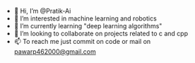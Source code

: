 - 👋 Hi, I’m @Pratik-Ai
- 👀 I’m interested in machine learning and robotics 
- 🌱 I’m currently learning "deep learning algorithms"
- 💞️ I’m looking to collaborate on projects related to c and cpp
- 📫 To reach me just commit on code or mail on pawarp462000@gmail.com

<!---
Pratik-Ai/Pratik-Ai is a ✨ special ✨ repository because its `README.md` (this file) appears on your GitHub profile.
You can click the Preview link to take a look at your changes.
--->
